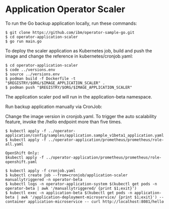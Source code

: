 # Application Operator Scaler

To run the Go backup application locally, run these commands:

```
$ git clone https://github.com/ibm/operator-sample-go.git
$ cd operator-application-scaler
$ go run main.go
```

To deploy the scaler application as Kubernetes job, build and push the image and change the reference in kubernetes/cronjob.yaml:

```
$ cd operator-application-scaler
$ code ../versions.env
$ source ../versions.env
$ podman build -f Dockerfile -t "$REGISTRY/$ORG/$IMAGE_APPLICATION_SCALER" .
$ podman push "$REGISTRY/$ORG/$IMAGE_APPLICATION_SCALER"
```

The application scaler pod will run in the application-beta namespace.

Run backup application manually via CronJob:

Change the image version in cronjob.yaml.  To trigger the auto scalability feature, invoke the /hello endpoint more than five times.

```
$ kubectl apply -f ../operator-application/config/samples/application.sample_v1beta1_application.yaml
$ kubectl apply -f ../operator-application/prometheus/prometheus/role-all.yaml

OpenShift Only:
$kubectl apply -f ../operator-application/prometheus/prometheus/role-openshift.yaml

$ kubectl apply -f cronjob.yaml
$ kubectl create job --from=cronjob/application-scaler manuallytriggered -n operator-beta
$ kubectl logs -n operator-application-system $(kubectl get pods -n operator-beta | awk '/manuallytriggered/ {print $1;exit}')
$ kubectl exec -n application-beta $(kubectl get pods -n application-beta | awk '/application-deployment-microservice/ {print $1;exit}') --container application-microservice -- curl http://localhost:8081/hello
```

